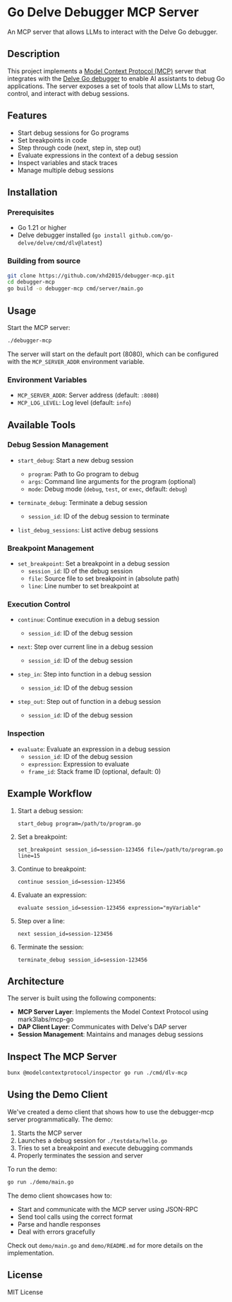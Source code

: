 # Go Delve Debugger MCP Server

An MCP server that allows LLMs to interact with the Delve Go debugger.

## Description

This project implements a [Model Context Protocol (MCP)](https://github.com/modelcontextprotocol/servers) server that integrates with the [Delve Go debugger](https://github.com/go-delve/delve) to enable AI assistants to debug Go applications. The server exposes a set of tools that allow LLMs to start, control, and interact with debug sessions.

## Features

- Start debug sessions for Go programs
- Set breakpoints in code
- Step through code (next, step in, step out)
- Evaluate expressions in the context of a debug session
- Inspect variables and stack traces
- Manage multiple debug sessions

## Installation

### Prerequisites

- Go 1.21 or higher
- Delve debugger installed (`go install github.com/go-delve/delve/cmd/dlv@latest`)

### Building from source

```bash
git clone https://github.com/xhd2015/debugger-mcp.git
cd debugger-mcp
go build -o debugger-mcp cmd/server/main.go
```

## Usage

Start the MCP server:

```bash
./debugger-mcp
```

The server will start on the default port (8080), which can be configured with the `MCP_SERVER_ADDR` environment variable.

### Environment Variables

- `MCP_SERVER_ADDR`: Server address (default: `:8080`)
- `MCP_LOG_LEVEL`: Log level (default: `info`)

## Available Tools

### Debug Session Management

- `start_debug`: Start a new debug session
  - `program`: Path to Go program to debug
  - `args`: Command line arguments for the program (optional)
  - `mode`: Debug mode (`debug`, `test`, or `exec`, default: `debug`)

- `terminate_debug`: Terminate a debug session
  - `session_id`: ID of the debug session to terminate

- `list_debug_sessions`: List active debug sessions

### Breakpoint Management

- `set_breakpoint`: Set a breakpoint in a debug session
  - `session_id`: ID of the debug session
  - `file`: Source file to set breakpoint in (absolute path)
  - `line`: Line number to set breakpoint at

### Execution Control

- `continue`: Continue execution in a debug session
  - `session_id`: ID of the debug session

- `next`: Step over current line in a debug session
  - `session_id`: ID of the debug session

- `step_in`: Step into function in a debug session
  - `session_id`: ID of the debug session

- `step_out`: Step out of function in a debug session
  - `session_id`: ID of the debug session

### Inspection

- `evaluate`: Evaluate an expression in a debug session
  - `session_id`: ID of the debug session
  - `expression`: Expression to evaluate
  - `frame_id`: Stack frame ID (optional, default: 0)

## Example Workflow

1. Start a debug session:
   ```
   start_debug program=/path/to/program.go
   ```

2. Set a breakpoint:
   ```
   set_breakpoint session_id=session-123456 file=/path/to/program.go line=15
   ```

3. Continue to breakpoint:
   ```
   continue session_id=session-123456
   ```

4. Evaluate an expression:
   ```
   evaluate session_id=session-123456 expression="myVariable"
   ```

5. Step over a line:
   ```
   next session_id=session-123456
   ```

6. Terminate the session:
   ```
   terminate_debug session_id=session-123456
   ```

## Architecture

The server is built using the following components:

- **MCP Server Layer**: Implements the Model Context Protocol using mark3labs/mcp-go
- **DAP Client Layer**: Communicates with Delve's DAP server
- **Session Management**: Maintains and manages debug sessions

## Inspect The MCP Server
```sh
bunx @modelcontextprotocol/inspector go run ./cmd/dlv-mcp
```

## Using the Demo Client

We've created a demo client that shows how to use the debugger-mcp server programmatically. The demo:

1. Starts the MCP server
2. Launches a debug session for `./testdata/hello.go`
3. Tries to set a breakpoint and execute debugging commands
4. Properly terminates the session and server

To run the demo:

```bash
go run ./demo/main.go
```

The demo client showcases how to:
- Start and communicate with the MCP server using JSON-RPC
- Send tool calls using the correct format
- Parse and handle responses
- Deal with errors gracefully

Check out `demo/main.go` and `demo/README.md` for more details on the implementation.

## License

MIT License 